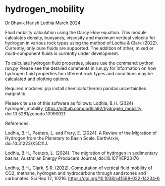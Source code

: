 # hydrogen_mobility
Dr Bhavik Harish Lodhia
March 2024

Fluid mobility calculation using the Darcy Flow equation.
This module calculates density, buoyancy, viscosity and maximum vertical velocity
for hydrogen in various rock types using the method of Lodhia & Clark (2022).
Currently, only pure fluids are supported. The addition of other, mixed or multi-component
fluids is currently under development.

To calculate hydrogen fluid properties, please use the command: python run.py
Please see the detailed comments in run.py for information on how hydrogen fluid properties for different rock types and conditions may be calculated and plotting options.

Required modules:
pip install chemicals thermo pandas uncertainties matplotlib

Please cite use of this software as follows:
Lodhia, B.H. (2024) hydrogen_mobility, https://github.com/lodhia92/hydrogen_mobility, doi:10.5281/zenodo.10990921.

References:

Lodhia, B.H., Peeters, L. and Frery, E. (2024). A Review of the Migration of Hydrogen from the Planetary to Basin Scale. EarthArxiv, doi:10.31223/X5C11J.

Lodhia, B.H., Peeters, L. (2024). The migration of hydrogen in sedimentary basins, Australian Energy Producers Journal, doi:10.1071/EP23176

Lodhia, B.H., Clark, S.R. (2022). Computation of vertical fluid mobility of CO2, methane, hydrogen and hydrocarbons through sandstones and carbonates. Sci Rep 12, 10216. https://doi.org/10.1038/s41598-022-14234-6

